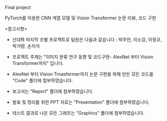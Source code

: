 Final project

PyTorch를 이용한 CNN 계열 모델 및 Vision Transformer 논문 리뷰, 코드 구현

<참고사항>

- 산대특 마지막 조별 프로젝트로 팀원은 다음과 같습니다 : 박주안, 이소강, 이정규, 박거량, 손지석

- 프로젝트 주제는 "이미지 분류 연구 동향 및 코드구현- AlexNet 부터  Vision Transformer까지" 입니다. 

- AlexNet 부터 Vision Trnasformer까지 논문 구현을 위해 만든 모든 코드를 "Code" 폴더에 첨부하였습니다. 

- 보고서는 "Report" 폴더에 첨부하였습니다. 

- 발표 및 정리를 위한 PPT 자료는 "Presentation" 폴더에 첨부하였습니다. 

- 테스트 결과로 나온 모든 그래프는 "Graphics" 폴더에 첨부하였습니다. 
